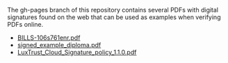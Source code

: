 The gh-pages branch of this repository contains several PDFs with digital signatures found on the web that can be used as examples when verifying PDFs online.

- [BILLS-106s761enr.pdf](https://peculiarventures.github.io/ExamplePDFs/BILLS-106s761enr.pdf)
- [signed_example_diploma.pdf](https://peculiarventures.github.io/ExamplePDFs/signed_example_diploma.pdf)
- [LuxTrust_Cloud_Signature_policy_1.1.0.pdf](https://peculiarventures.github.io/ExamplePDFs/LuxTrust_Cloud_Signature_policy_1.1.0.pdf)
